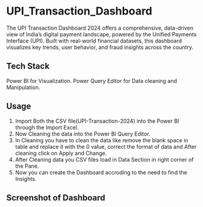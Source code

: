 # UPI_Transaction_Dashboard

The UPI Transaction Dashboard 2024 offers a comprehensive, data-driven view of India’s digital payment landscape, powered by the Unified Payments Interface (UPI). Built with real-world financial datasets, this dashboard visualizes key trends, user behavior, and fraud insights across the country.


## Tech Stack

 Power BI for Visualization.
 Power Query Editor for Data cleaning and Manipulation.

## Usage
1. Import Both the CSV file(UPI-Transaction-2024) into the Power BI through the Import Excel.
2. Now Cleaning the data into the Power BI Query Editor.
3. In Cleaning you have to clean the data like remove the blank space in table and replace it with the 0 value, correct the format of data and After cleaning click on Apply and Change.
4. After Cleaning data you CSV files load in Data Section in right corner of the Pane.
5. Now you can create the Dashboard accroding to the need to find the Insights.


## Screenshot of Dashboard
